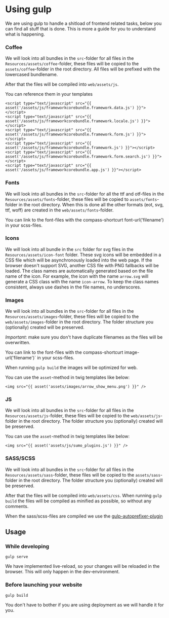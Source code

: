 # Using gulp

We are using gulp to handle a shitload of frontend related tasks, below you
can find all stuff that is done. This is more a guide for you to understand
what is happening.


### Coffee

We will look into all bundles in the `src`-folder for all files in the
`Resources/assets/coffee`-folder, these files will be copied to the
`assets/coffee`-folder in the root directory. All files will be prefixed with
the lowercased bundlename.

After that the files will be compiled into `web/assets/js`.

You can reference them in your templates

    <script type="text/javascript" src="{{ asset('/assets/js/frameworkcorebundle.framework.data.js') }}"></script>
    <script type="text/javascript" src="{{ asset('/assets/js/frameworkcorebundle.framework.locale.js') }}"></script>
    <script type="text/javascript" src="{{ asset('/assets/js/frameworkcorebundle.framework.form.js') }}"></script>
    <script type="text/javascript" src="{{ asset('/assets/js/frameworkcorebundle.framework.js') }}"></script>
    <script type="text/javascript" src="{{ asset('/assets/js/frameworkcorebundle.framework.form.search.js') }}"></script>
    <script type="text/javascript" src="{{ asset('/assets/js/frameworkcorebundle.app.js') }}"></script>


### Fonts

We will look into all bundles in the `src`-folder for all the ttf and otf-files
in the `Resources/assets/fonts`-folder, these files will be copied to
`assets/fonts`-folder in the root directory. When this is done all the other
formats (eot, svg, ttf, woff) are created in the `web/assets/fonts`-folder.

You can link to the font-files with the compass-shortcurt font-url('filename')
in your scss-files.


### Icons

We will look into all bundle in the `src` folder for svg files in the
`Resources/assets/icon-font` folder. These svg icons will be embedded in a
CSS file which will be asynchronously loaded into the web page. If the browser
doesn't support SVG, another CSS file with PNG fallbacks will be loaded.
The class names are automatically generated based on the file name of the icon.
For example, the icon with the name `arrow.svg` will generate a CSS class
with the name `icon-arrow`. To keep the class names consistent, always use
dashes in the file names, no underscores.

### Images

We will look into all bundles in the `src`-folder for all files in the
`Resources/assets/images`-folder, these files will be copied to the
`web/assets/images`-folder in the root directory. The folder structure you
(optionally) created will be preserved.

*Important*: make sure you don't have duplicate filenames as the files will be
overwritten.

You can link to the font-files with the compass-shortcurt image-url('filename')`
in your scss-files.

When running `gulp build` the images will be optimized for web.

You can use the `asset`-method in twig templates like below:

    <img src="{{ asset('assets/images/arrow_show_menu.png') }}" />


### JS

We will look into all bundles in the `src`-folder for all files in the
`Resources/assets/js`-folder, these files will be copied to the
`web/assets/js`-folder in the root directory. The folder structure you
(optionally) created will be preserved.

You can use the `asset`-method in twig templates like below:

    <img src="{{ asset('assets/js/sumo_plugins.js') }}" />


### SASS/SCSS

We will look into all bundles in the `src`-folder for all files in the
`Resources/assets/sass`-folder, these files will be copied to the
`assets/sass`-folder in the root directory. The folder structure you
(optionally) created will be preserved.

After that the files will be compiled into `web/assets/css`. When running
`gulp build` the files will be compiled as minified as possible, so without
any comments.

When the sass/scss-files are compiled we use the
[gulp-autoprefixer-plugin](https://www.npmjs.com/package/gulp-autoprefixer)


## Usage

### While developing

    gulp serve

We have implemented live-reload, so your changes will be reloaded in the
browser. This will only happen in the dev-environment.


### Before launching your website

    gulp build

You don't have to bother if you are using deployment as we will handle it for
you.


